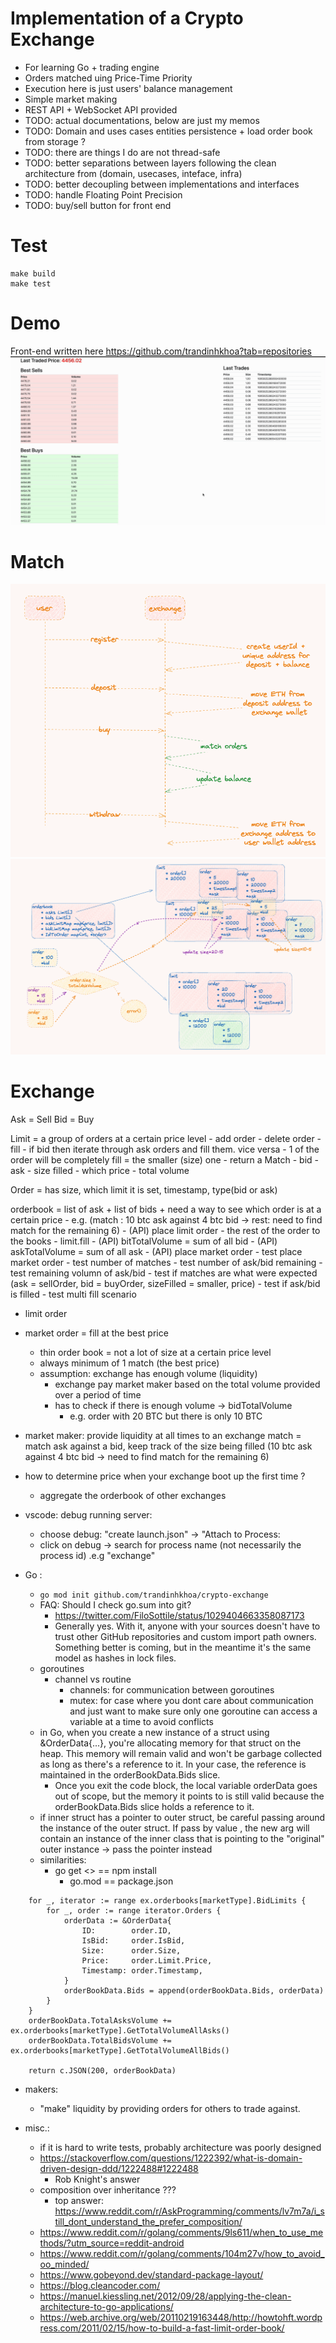 # Implementation of a Crypto Exchange
- For learning Go + trading engine
- Orders matched uing Price-Time Priority
- Execution here is just users' balance management
- Simple market making
- REST API + WebSocket API provided
- TODO: actual documentations, below are just my memos
- TODO: Domain and uses cases entities persistence + load order book from storage ?
- TODO: there are things I do are not thread-safe
- TODO: better separations between layers following the clean architecture from (domain, usecases, inteface, infra)
- TODO: better decoupling between implementations and interfaces
- TODO: handle Floating Point Precision
- TODO: buy/sell button for front end

# Test
```
make build
make test
```


# Demo
Front-end written here
https://github.com/trandinhkhoa?tab=repositories
![](readmeImages/demo.gif)

# Match
![](readmeImages/generic.png)
![](readmeImages/match.png)

# Exchange
Ask = Sell
Bid = Buy

Limit = a group of orders at a certain price level
    - add order
    - delete order
    - fill
        - if bid then iterate through ask orders and fill them. vice versa
            - 1 of the order will be completely fill = the smaller (size) one
                - return a Match
                    - bid
                    - ask
                    - size filled
                    - which price
    - total volume

Order = has size, which limit it is set, timestamp, type(bid or ask)

orderbook = list of ask + list of bids + need a way to see which order is at a certain price
    - e.g. (match : 10 btc ask against 4 btc bid ->  rest: need to find match for the remaining 6)
    - (API) place limit order
        - the rest of the order to the books
        - limit.fill
    - (API) bitTotalVolume = sum of all bid
    - (API) askTotalVolume = sum of all ask
    - (API) place market order
        - test place market order
            - test number of matches
            - test number of ask/bid remaining
            - test remaining volumn of ask/bid
            - test if matches are what were expected (ask = sellOrder, bid = buyOrder, sizeFilled = smaller, price)
            - test if ask/bid is filled
            - test multi fill scenario

- limit order
- market order = fill at the best price
    - thin order book = not a lot of size at a certain price level
    - always minimum of 1 match (the best price)
    - assumption: exchange has enough volume (liquidity)
        - exchange pay market maker based on the total volume provided over a period of time
        - has to check if there is enough volume -> bidTotalVolume
            - e.g. order with 20 BTC but there is only 10 BTC

- market maker: provide liquidity at all times to an exchange
match = match ask against a bid, keep track of the size being filled (10 btc ask against 4 btc bid -> need to find match for the remaining 6)
- how to determine price when your exchange boot up the first time ?
    - aggregate the orderbook of other exchanges


- vscode: debug running server:
    - choose debug: "create launch.json" -> "Attach to Process:
    - click on debug -> search for process name (not necessarily the process id) .e.g "exchange"
- Go :
    - `go mod init github.com/trandinhkhoa/crypto-exchange`
    - FAQ: Should I check go.sum into git?
        - https://twitter.com/FiloSottile/status/1029404663358087173
        - Generally yes. With it, anyone with your sources doesn't have to trust other GitHub repositories and custom import path owners. Something better is coming, but in the meantime it's the same model as hashes in lock files.
    - goroutines
        - channel vs routine
            - channels: for communication between goroutines
            - mutex: for case where you dont care about communication and just want to make sure only one goroutine can access a variable at a time to avoid conflicts
    - in Go, when you create a new instance of a struct using &OrderData{...}, you're allocating memory for that struct on the heap. This memory will remain valid and won't be garbage collected as long as there's a reference to it. In your case, the reference is maintained in the orderBookData.Bids slice.
        - Once you exit the code block, the local variable orderData goes out of scope, but the memory it points to is still valid because the orderBookData.Bids slice holds a reference to it.
    - if inner struct has a pointer to outer struct, be careful passing around the instance of the outer struct. If pass by value , the new arg will contain an instance of the inner class that is pointing to the "original" outer instance -> pass the pointer instead
    - similarities:
        - go get <> == npm install
            - go.mod == package.json
```
	for _, iterator := range ex.orderbooks[marketType].BidLimits {
		for _, order := range iterator.Orders {
			orderData := &OrderData{
				ID:        order.ID,
				IsBid:     order.IsBid,
				Size:      order.Size,
				Price:     order.Limit.Price,
				Timestamp: order.Timestamp,
			}
			orderBookData.Bids = append(orderBookData.Bids, orderData)
		}
	}
	orderBookData.TotalAsksVolume += ex.orderbooks[marketType].GetTotalVolumeAllAsks()
	orderBookData.TotalBidsVolume += ex.orderbooks[marketType].GetTotalVolumeAllBids()

	return c.JSON(200, orderBookData)
```


- makers:
    - "make" liquidity by providing orders for others to trade against.

- misc.:
    - if it is hard to write tests, probably architecture was poorly designed
    - https://stackoverflow.com/questions/1222392/what-is-domain-driven-design-ddd/1222488#1222488
        - Rob Knight's answer
    - composition over inheritance ???
        - top answer: https://www.reddit.com/r/AskProgramming/comments/lv7m7a/i_still_dont_understand_the_prefer_composition/
    - https://www.reddit.com/r/golang/comments/9ls611/when_to_use_methods/?utm_source=reddit-android
    - https://www.reddit.com/r/golang/comments/104m27v/how_to_avoid_oo_minded/
    - https://www.gobeyond.dev/standard-package-layout/
    - https://blog.cleancoder.com/
    - https://manuel.kiessling.net/2012/09/28/applying-the-clean-architecture-to-go-applications/
    - https://web.archive.org/web/20110219163448/http://howtohft.wordpress.com/2011/02/15/how-to-build-a-fast-limit-order-book/
